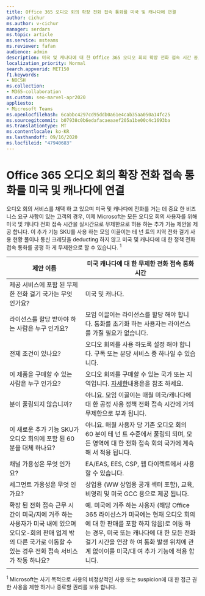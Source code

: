 ```yaml
---
title: Office 365 오디오 회의 확장 전화 접속 통화를 미국 및 캐나다에 연결
author: cichur
ms.author: v-cichur
manager: serdars
ms.topic: article
ms.service: msteams
ms.reviewer: fafan
audience: admin
description: 미국 및 캐나다에 대 한 Office 365 오디오 회의 확장 전화 접속 시간 종료에 대해 알아봅니다.
localization_priority: Normal
search.appverid: MET150
f1.keywords:
- NOCSH
ms.collection:
- M365-collaboration
ms.custom: seo-marvel-apr2020
appliesto:
- Microsoft Teams
ms.openlocfilehash: 6cabbc4297cd95ddb0a61e4cab35aa050a14fc25
ms.sourcegitcommit: b07938c0b6edafacaeaaef205a1be00c4c1693ba
ms.translationtype: MT
ms.contentlocale: ko-KR
ms.lasthandoff: 09/16/2020
ms.locfileid: "47940683"
---
```

# <a name="office-365-audio-conferencing-extended-dial-out-minutes-to-us-and-canada"></a>Office 365 오디오 회의 확장 전화 접속 통화를 미국 및 캐나다에 연결

오디오 회의 서비스를 채택 하 고 있으며 미국 및 캐나다에 전화를 거는 데 중요 한 비즈니스 요구 사항이 있는 고객의 경우, 이제 Microsoft는 모든 오디오 회의 사용자를 위해 미국 및 캐나다 전화 접속 시간을 실시간으로 무제한으로 허용 하는 추가 기능 제안을 제공 합니다. 이 추가 기능 SKU를 사용 하는 모임 이끌이는 테 넌 트의 지역 전화 걸기 사용 현황 풀이나 통신 크레딧을 deducting 하지 않고 미국 및 캐나다에 대 한 정책 전화 접속 통화를 공평 하 게 무제한으로 할 수 있습니다. <sup>1</sup>

|제안 이름 | 미국 캐나다에 대 한 무제한 전화 접속 통화 시간 |
|-----|------|
| 제공 서비스에 포함 된 무제한 전화 걸기 국가는 무엇 인가요?| 미국 및 캐나다.|
| 라이선스를 할당 받아야 하는 사람은 누구 인가요? | 모임 이끌이는 라이선스를 할당 해야 합니다. 통화를 초기화 하는 사용자는 라이선스를 가질 필요가 없습니다. |
| 전제 조건이 있나요? | 오디오 회의를 사용 하도록 설정 해야 합니다. 구독 또는 분당 서비스 중 하나일 수 있습니다.|
| 이 제품을 구매할 수 있는 사람은 누구 인가요? | 오디오 회의를 구매할 수 있는 국가 또는 지역입니다. [자세한](country-and-region-availability-for-audio-conferencing-and-calling-plans/country-and-region-availability-for-audio-conferencing-and-calling-plans.md)내용은을 참조 하세요.|
| 분이 풀링되지 않습니까?  |아니요. 모임 이끌이는 매월 미국/캐나다에 대 한 공정 사용 정책 전화 접속 시간에 거의 무제한으로 부과 됩니다. |
| 이 새로운 추가 기능 SKU가 오디오 회의에 포함 된 60 분을 대체 하나요? | 아니요. 매월 사용자 당 기존 오디오 회의 60 분이 테 넌 트 수준에서 풀링되 되며, 모든 영역에 대 한 전화 접속 회의 국가에 계속 해 서 적용 됩니다.|
| 채널 가용성은 무엇 인가요?  | EA/EAS, EES, CSP, 웹 다이렉트에서 사용할 수 있습니다.  |
| 세그먼트 가용성은 무엇 인가요? | 상업용 (WW 상업용 공개 섹터 포함), 교육, 비영리 및 미국 GCC 용으로 제공 됩니다. |
| 확장 된 전화 접속 근무 시간이 미국/지에 거주 하는 사용자가 미국 내에 있으며 오디오-회의 판매 업계 밖의 다른 국가로 이동할 수 있는 경우 전화 접속 서비스가 작동 하나요? | 예. 미국에 거주 하는 사용자 (해당 Office 365 라이선스가 미국에는 현재 오디오 회의에 대 한 판매를 포함 하지 않음)로 이동 하는 경우, 미국 또는 캐나다에 대 한 모든 전화 걸기 시간을 연장 하 여 통화 발생 위치에 관계 없이이를 미국/대 여 추가 기능에 적용 합니다. |
|||

<sup>1</sup> Microsoft는 사기 목적으로 사용의 비정상적인 사용 또는 suspicion에 대 한 접근 권한 사용을 제한 하거나 종료할 권리를 보유 합니다.
